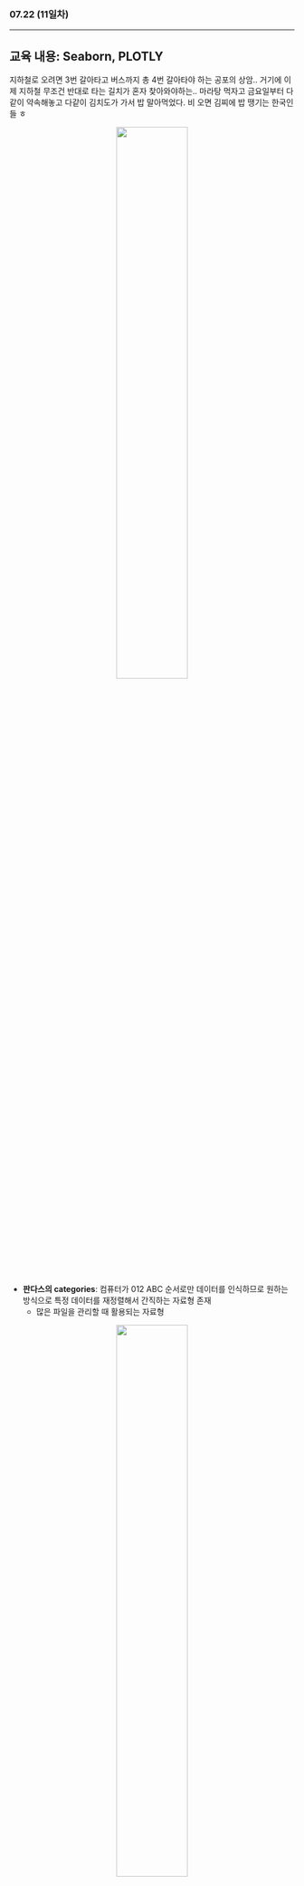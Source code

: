 ###  07.22 (11일차)
---
교육 내용: Seaborn, PLOTLY
---
지하철로 오려면 3번 갈아타고 버스까지 총 4번 갈아타야 하는 공포의 상암.. 거기에 이제 지하철 무조건 반대로 타는 길치가 혼자 찾아와야하는.. 마라탕 먹자고 금요일부터 다같이 약속해놓고 다같이 김치도가 가서 밥 말아먹었다. 비 오면 김찌에 밥 땡기는 한국인들 ㅎ <br>
<p align="center">
<img src="https://github.com/user-attachments/assets/1b396d38-71d7-42f6-93f3-ef6f772c6793" width="50%" /> </p><br>

<br><br>
- **판다스의 categories**: 컴퓨터가 012 ABC 순서로만 데이터를 인식하므로 원하는 방식으로 특정 데이터를 재정렬해서 간직하는 자료형 존재
  - 많은 파일을 관리할 때 활용되는 자료형
<p align="center">
<img src="https://github.com/user-attachments/assets/d2d0f63a-14ab-4643-ac63-6edc1da7b078" width="50%" /> </p><br>

- **Seaborn**: Matplotlib 기반 시각화 패키지 -> 함수가 쉽고 결과가 직관적
<p align="center">
<img src="https://github.com/user-attachments/assets/a4a1cbbe-f4ba-45e7-ad7f-a968ce860871" width="50%" /> </p><br>
<br>

- **Line Plot**: 연속적이므로 시계열 데이터에 주로 사용 -> 트렌드 파악/추적
  - 분절형 vs 연속형 시간데이터: 분절형은 특정 시점/시간으로 구간 설정
    ```python
    sns.lineplot(data=tips, x='day', y='total_bill', estimator='sum', ci=None)
    #연속형 변수를 x축으로 놓고 트렌드 파악
    #ci: 신뢰구간 무시
    ```

<p align="center">
<img src="https://github.com/user-attachments/assets/8548d6b1-1666-49ee-8dae-2eb894df89f8" width="50%" /> </p><br>

- **Scatter Plot(산점도)**: 연속형 x에 대한 연속형 y값의 지표 시각화(ex.지도(위도,경도))
  - 회귀분석, 상관분석, 정규성 검정에 확인
    ```python
    sns.scatterplot(data=tips, x='total_bill', y='tip', hue='smoker') 
    #흡연과는 유의미한 연관성이 없음 
    ```
<p align="center">
<img src="https://github.com/user-attachments/assets/d790a553-e70a-471a-b62f-a5aaa8629d06" width="50%" /> </p><br>

  - 색을 나눠 표현 시 카테고리가 여러개거나 연속형 변수면 표현하지 않는 것이 나음<br><br>
- **Count Plot vs distplot**
  - count plot: 카테고리 값별로 데이터가 얼마나 있는지 표시(데이터프레임에만 사용), 질적변수
    ```pythom
    sns.countplot(tips, x='day') #질적변수
    ```
<p align="center">
<img src="https://github.com/user-attachments/assets/cb60f2df-b0e2-4612-abd8-04652cbc521e" width="50%" /> </p><br>

  - dist plot: 양적변수를 임의의 구간으로 나눠 구간 안의 개수 카운트(히스토그램)
  - 전체 데이터의 합을 1로 여기고 구간에 따른 분포 계산해서 출력(확률밀도함수)
    - histplot과는 차이가 있음 
    ```python
    sns.distplot(tips['total_bill'], bins=10)
    #sns.distplot(tips['total_bill'], bins= 10, kde=False): 히스토그램과 동일한 결과
    #rug=True: 구간별 밀도 상세히 확인하고 싶을 때 
    ```
    <p align="center">
    <img src="https://github.com/user-attachments/assets/5ad43e0d-a4f5-482e-9ef1-554737972403" width="50%" /> </p><br>
  
- **kdeplot**: kernel density, 커널 함수 겹쳐서 히스토그램보다 부드러운 분포 곡선 보여줌 <br><br>
- **boxplot**: 5가지 주요 통계량 시각적 표현(여러 그룹 간 데이터 비교)
  - 데이터의 신뢰구간과 이상치, 분포 빠르게 파악 가능
  - 카테고리(질적) 변수 - 연속형(양적) 변수 사이의 관계를 확인
<p align="center">
<img src="https://github.com/user-attachments/assets/897c0873-c27c-48e6-a024-5b4dd97575d6" width="20%" /> </p><br>

  ```python
  sns.boxplot(data=tips, x='sex', y='total_bill', hue='sex')
  ```

  <p align="center">
  <img src="https://github.com/user-attachments/assets/696f37e7-4c5d-4f17-9b03-257b212e3154" width="50%" /> </p><br>

  ```python
  sns.violinplot(tips, x='sex', y='total_bill', hue='sex', inner='quart',  linewidth=1, split=True)
  sns.despine(offset=10, trim=True)   
  ```
    
  <p align="center">
    <img src="https://github.com/user-attachments/assets/2fe5a27e-48da-4d89-8800-8865ec614644" width="50%" /> </p><br>

- **violin plot**: 박스플롯처럼 일변량, 연속형 데이터 분포 설명을 위한 그래프
  - kernel density curve + box plot
    ```python
    sns.violinplot(data=tips, x='tip', y='day', hue='day')
    ```
      <p align="center">
      <img src="https://github.com/user-attachments/assets/aeffa6c5-a11a-44f7-856d-62f1a1dd384b" width="50%" /> </p><br> 

- **Heatmap**: 열과 지도의 합친 말, 데이터를 색상으로 표현 -> 상관관계 분석
  ```python
  sns.set_theme()
  
  # Load the example flights dataset and convert to long-form
  flights_long = sns.load_dataset("flights")
  flights = (
      flights_long
      .pivot(index="month", columns="year", values="passengers")
  )
  
  # Draw a heatmap with the numeric values in each cell
  f, ax = plt.subplots(figsize=(9, 6))
  sns.heatmap(flights, fmt="d", linewidths=.5, ax=ax) # annotation
  ```
  <p align="center">
    <img src="https://github.com/user-attachments/assets/f5c7e50e-9911-4315-a28b-08a33dc81dd4" width="50%" /> </p><br>

- **pair plot**: 3차원 이상의 데이터일 때 grid 형태로 데이터 열의 조합에 대한 스캐터 플롯을 그려주는 함수
  ```python
  sns.pairplot(tips, hue='day')
  ```
  <p align="center">
    <img src="https://github.com/user-attachments/assets/5ff8577f-3d65-4448-b2d7-541533ca3476" width="50%" /> </p><br>

- **PLOTLY**: 인터랙티브 그래프 생성
  - dict 형태로 명령어 작성 후 JSON 형식으로 저장
  - 다양한 function
    ```python
    import plotly.io as pio # Plotly input output
    import plotly.express as px # 빠르게 그리는 방법
    import plotly.graph_objects as go # 디테일한 설정
    import plotly.figure_factory as ff # 템플릿 불러오기
    from plotly.subplots import make_subplots # subplot 만들기
    from plotly.validators.scatter.marker import SymbolValidator # Symbol 꾸미기에 사용됨
    ```
    ```python
    import numpy as np
    import pandas as pd
    from urllib.request import urlopen
    import json #필요 모듈 import
    ```
  - fig 객체 - 기본적으로 JSON 형태로 데이터를 그림
  - plotly로 그림 그리는 방법
    1) **dict** 형식으로 그리기 (복잡해서 잘 안 씀)
      ```python
      fig = dict({
          "data": [{"type": "bar",
                    'x': [1, 2, 3],
                    'y': [1, 3, 2]}],
          "layout": {"title": {"text": "딕셔너리로 그린 그래프"}} # 제목을 제시하려면?
      })
      
      # 한글 관련 설정 지원
      ```
    <p align="center">
      <img src="https://github.com/user-attachments/assets/034ca443-e809-4a21-86a3-a5517c6500a0" width="50%" /> </p><br>

    2) **Express** 사용 - px를 통해 빠르게 그리기 가능
       ```python
        tips = px.data.tips()
        
        fig1 = px.scatter(tips, # 데이터명(데이터프레임 형식)
                         x='tip', # x축에 들어갈 컬럼
                         y='total_bill', # y축에 들어갈 컬럼
                         color='sex', # 색상 구분 기준이 될 컬럼명 (seaborn의 hue와 같은 역할)
                         marginal_x = 'box', # scatterplot의 옵션 중 하나인 인접 그래프의 스타일 지정 (히스토그램)
                         marginal_y = 'histogram',# scatterplot의 옵션 중 하나인 인접 그래프의 스타일 지정 (히스토그램)
                         trendline="ols",  # x축과 y축으로 지정된 데이터에 대해서 회귀분석(ols로)
                         trendline_color_override="grey",  # trendline 색상 지정
                         hover_name='day', # 팝업 데이터 최상단에 데이터프레임 컬럼명
                         hover_data=['day', 'size'], # 참고할 데이터 추가 - tips.columns로 설정하면 다 보여줌
                         title='Tips by Total Bill - Scatter Plot', # 그래프 타이틀 지정
                         width=800,  # 그래프의 크기 조절
                         height=600)
        fig1.show()
       ```
       <p align="center">
        <img src="https://github.com/user-attachments/assets/07cd13b5-8d59-4bf2-bfbc-487601b0b78e" width="50%" /> </p><br>

    3) **Graph_objects**를 통해서 그리는 방법: 섬세한 커스터마이징 가능 (겹쳐그리기 가능)
       ```python
       fig2 = go.Figure(

          # data 파트는 데이터에 관한 정보를 지정
          data=[go.Histogram(name ='Tips per Size',  # 데이터 제목
                       x=tips['size'],  # x축 값 해당 컬럼명
                       y=tips['tip'],  # y축 값 해당 컬럼명
                       hoverlabel = dict(bgcolor = 'white'),  # 마우스를 올렸을 때 뜨는 정보창의 배경 설정
                      ),
               ],
      
          # layout 파트에서 그래프의 축, 범례 등 부가정보 기입.
          layout=go.Layout(
              title='Tips 데이터 분석',  # 메인 타이틀 입력
              xaxis=dict(  # x축 설정
                  title = '팁금액과 방문인원수',
                  titlefont_size=20,
                  tickfont_size=10),
              yaxis=dict(  # y축 설정
                  title= '전체 금액',
                  titlefont_size=15,
                  tickfont_size=10),
              bargroupgap=0.3, # 그래프 간의 거리 조절
              autosize=True))
       fig2.show()
        ```
        <p align="center">
          <img src="https://github.com/user-attachments/assets/b1e420d0-3029-48cf-af38-cf07a996aa8d" width="50%" /> </p><br>

- PLOTLY - **Scatter Plot**
  ```python
  # 연속형변수 - 연속형변수
  # 특정 변수를 color 파라미터로 구분하려면 int/float이 아닌 object 타입을 걸어주기
  px.scatter(gap2007, 'gdpPercap', 'lifeExp', color='continent', hover_data='country', \
             log_x=True, trendline='ols')
  
  #주식, 지진강도 등 변화율이 급격한 데이터에서 변곡점을 표현하기 위해 로그스케일 사용 
  #큰 숫자, 작은 숫자를 모두 볼 수 있고, 변화의 폭(비율) 잘 살펴볼 수 있음 
  ```
  <p align="center">
    <img src="https://github.com/user-attachments/assets/b69c0f2b-07fc-4d8d-85d8-1340693600eb" width="50%" /> </p><br>

  - **Scatter Matrix**
    ```python
    px.scatter_matrix(gap2007, dimensions=['gdpPercap', 'lifeExp', 'pop'], color='continent')
    ```
    <p align="center">
      <img src="https://github.com/user-attachments/assets/616fd393-5ecb-4b9c-a458-3b5514ab5931" width="50%" /> </p><br>
      
- **PLOTLY - Line Chart**
  ```python
  # 연속형변수, 시간의 흐름에 따라 그릴 때
  px.line(gapAsia, x='year', y ='lifeExp', color='country')
  ```
  <p align="center">
    <img src="https://github.com/user-attachments/assets/5b299335-9b57-4ec3-8faa-97d2d7d6d284" width="50%" /> </p><br>

- **카테고리형 데이터**: 데이터 관리에 용이(특정 구간 데이터가 반복되는 경우)
  - 출력 순서 고정 및 메모리 절약 가능
    <br><br>
- PLOTLY - **Bar Chart**
  ```python
  canada = gapminder[gapminder['country']=='Canada']

  fig = px.bar(canada,
                x="year",
                y="pop",
                title='Life expectancy in Canada', hover_data=['gdpPercap', 'lifeExp']
                ) #hover_data:위의 그래프 각 부분에 마우스를 갖다댔을 때 'gdpPercap', 'lifeExp'의 정보가 함께 보여질 수 있게 함
  fig.show()
  ```
  <p align="center">
  <img src="https://github.com/user-attachments/assets/bde50169-5178-44a1-968e-c5b8ad945054" width="50%" /> </p><br>

***

<small>(seaborn 이미지 출처: [링크](https://wikidocs.net/86290))</small>
